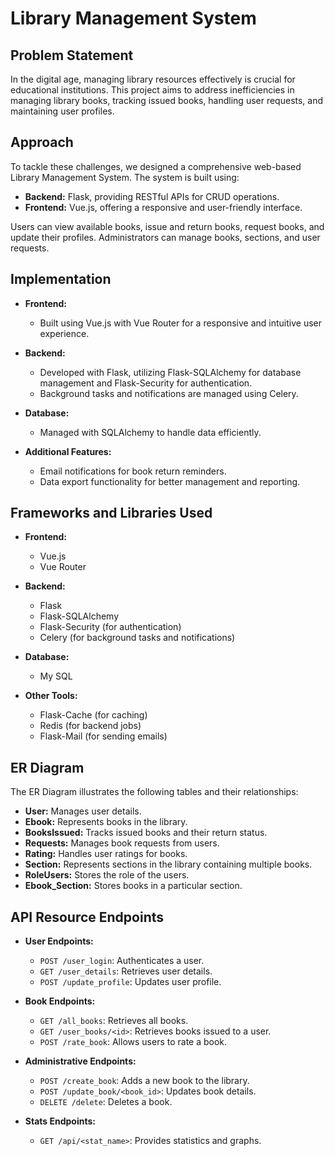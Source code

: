 # Library Management System

## Problem Statement
In the digital age, managing library resources effectively is crucial for educational institutions. This project aims to address inefficiencies in managing library books, tracking issued books, handling user requests, and maintaining user profiles.

## Approach
To tackle these challenges, we designed a comprehensive web-based Library Management System. The system is built using:

- **Backend:** Flask, providing RESTful APIs for CRUD operations.
- **Frontend:** Vue.js, offering a responsive and user-friendly interface.

Users can view available books, issue and return books, request books, and update their profiles. Administrators can manage books, sections, and user requests.

## Implementation

- **Frontend:** 
  - Built using Vue.js with Vue Router for a responsive and intuitive user experience.

- **Backend:** 
  - Developed with Flask, utilizing Flask-SQLAlchemy for database management and Flask-Security for authentication.
  - Background tasks and notifications are managed using Celery.

- **Database:**
  - Managed with SQLAlchemy to handle data efficiently.

- **Additional Features:**
  - Email notifications for book return reminders.
  - Data export functionality for better management and reporting.

## Frameworks and Libraries Used

- **Frontend:**
  - Vue.js
  - Vue Router

- **Backend:**
  - Flask
  - Flask-SQLAlchemy
  - Flask-Security (for authentication)
  - Celery (for background tasks and notifications)

- **Database:**
  - My SQL

- **Other Tools:**
  - Flask-Cache (for caching)
  - Redis (for backend jobs)
  - Flask-Mail (for sending emails)

## ER Diagram

The ER Diagram illustrates the following tables and their relationships:

- **User:** Manages user details.
- **Ebook:** Represents books in the library.
- **BooksIssued:** Tracks issued books and their return status.
- **Requests:** Manages book requests from users.
- **Rating:** Handles user ratings for books.
- **Section:** Represents sections in the library containing multiple books.
- **RoleUsers:** Stores the role of the users.
- **Ebook_Section:** Stores books in a particular section.

## API Resource Endpoints

- **User Endpoints:**
  - `POST /user_login`: Authenticates a user.
  - `GET /user_details`: Retrieves user details.
  - `POST /update_profile`: Updates user profile.

- **Book Endpoints:**
  - `GET /all_books`: Retrieves all books.
  - `GET /user_books/<id>`: Retrieves books issued to a user.
  - `POST /rate_book`: Allows users to rate a book.

- **Administrative Endpoints:**
  - `POST /create_book`: Adds a new book to the library.
  - `POST /update_book/<book_id>`: Updates book details.
  - `DELETE /delete`: Deletes a book.

- **Stats Endpoints:**
  - `GET /api/<stat_name>`: Provides statistics and graphs.
